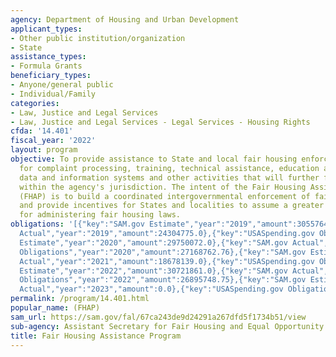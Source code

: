 ```yaml
---
agency: Department of Housing and Urban Development
applicant_types:
- Other public institution/organization
- State
assistance_types:
- Formula Grants
beneficiary_types:
- Anyone/general public
- Individual/Family
categories:
- Law, Justice and Legal Services
- Law, Justice and Legal Services - Legal Services - Housing Rights
cfda: '14.401'
fiscal_year: '2022'
layout: program
objective: To provide assistance to State and local fair housing enforcement agencies
  for complaint processing, training, technical assistance, education and outreach,
  data and information systems and other activities that will further fair housing
  within the agency's jurisdiction. The intent of the Fair Housing Assistance Program
  (FHAP) is to build a coordinated intergovernmental enforcement of fair housing laws
  and provide incentives for States and localities to assume a greater share of responsibility
  for administering fair housing laws.
obligations: '[{"key":"SAM.gov Estimate","year":"2019","amount":30557647.0},{"key":"SAM.gov
  Actual","year":"2019","amount":24304775.0},{"key":"USASpending.gov Obligations","year":"2019","amount":24015367.24},{"key":"SAM.gov
  Estimate","year":"2020","amount":29750072.0},{"key":"SAM.gov Actual","year":"2020","amount":25741782.0},{"key":"USASpending.gov
  Obligations","year":"2020","amount":27168762.76},{"key":"SAM.gov Estimate","year":"2021","amount":25832311.0},{"key":"SAM.gov
  Actual","year":"2021","amount":18678139.0},{"key":"USASpending.gov Obligations","year":"2021","amount":22743520.06},{"key":"SAM.gov
  Estimate","year":"2022","amount":30721861.0},{"key":"SAM.gov Actual","year":"2022","amount":27224318.0},{"key":"USASpending.gov
  Obligations","year":"2022","amount":26895748.75},{"key":"SAM.gov Estimate","year":"2023","amount":29633294.0},{"key":"SAM.gov
  Actual","year":"2023","amount":0.0},{"key":"USASpending.gov Obligations","year":"2023","amount":735363.49}]'
permalink: /program/14.401.html
popular_name: (FHAP)
sam_url: https://sam.gov/fal/67ca243de9d24291a267dfd5f1734b51/view
sub-agency: Assistant Secretary for Fair Housing and Equal Opportunity
title: Fair Housing Assistance Program
---
```

